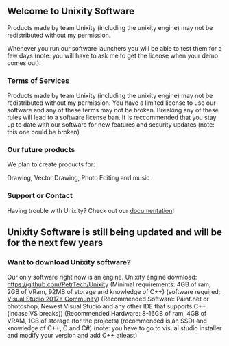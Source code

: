 ## Welcome to Unixity Software

Products made by team Unixity (including the unixity engine) may not be redistributed without my permission.

Whenever you run our software launchers you will be able to test them for a few days (note: you will have to ask me to get the license when your demo comes out).

### Terms of Services

Products made by team Unixity (including the unixity engine) may not be redistributed without my permission.
You have a limited license to use our software and any of these terms may not be broken.
Breaking any of these rules will lead to a software license ban.
It is reccommended that you stay up to date with our software for new features and security updates (note: this one could be broken)

### Our future products

We plan to create products for:

Drawing,
Vector Drawing,
Photo Editing
and music

### Support or Contact

Having trouble with Unixity? Check out our [documentation](https://petrtech.github.io/Unixity-Documentation/)!

## Unixity Software is still being updated and will be for the next few years

### Want to download Unixity software?

Our only software right now is an engine. Unixity engine download: https://github.com/PetrTech/Unixity  (Minimal requirements: 4GB of ram, 2GB of VRam, 92MB of storage and knowledge of C++) (software required: [Visual Studio 2017+ Community](https://visualstudio.microsoft.com/en/)) (Recommended Software: Paint.net or photoshop, Newest Visual Studio and any other IDE that supports C++ (incase VS breaks)) (Recommended Hardware: 8-16GB of ram, 4GB of VRAM, 1GB of storage (for the projects) (recommended is an SSD) and knowledge of C++, C and C#) (note: you have to go to visual studio installer and modify your version and add C++ atleast)
